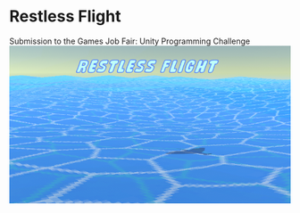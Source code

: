 # Restless Flight
 Submission to the Games Job Fair: Unity Programming Challenge
 ![Restless Flight](Images/RestlessFlightCover.PNG)
